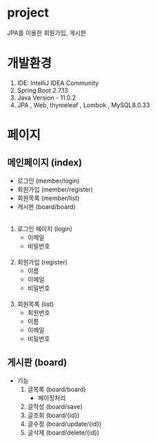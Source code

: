 # project
JPA를 이용한 회원가입, 게시판

# 개발환경

1. IDE: IntelliJ IDEA Community
2. Spring Boot 2.7.13
3. Java Version - 11.0.2
4. JPA , Web, thymeleaf , Lombok , MySQL8.0.33

# 페이지

## 메인페이지 (index)
   - 로그인 (member/login)
   - 회원가입 (member/register)
   - 회원목록 (member/list)
   - 게시판 (board/board)
     <br><br>
   1. 로그인 페이지 (login)
      - 이메일
      - 비밀번호
        <br><br>
   2. 회원가입 (register)
      - 이름
      - 이메일
      - 비밀번호
        <br><br>
   3. 회원목록 (list)
      - 회원번호
      - 이름
      - 이메일
      - 비밀번호

## 게시판 (board)
- 기능
    1. 글목록 (board/board)
        - 페이징처리
    2. 글작성 (board/save)
    3. 글조회 (board/{id})
    4. 글수정 (board/update/{id})
    5. 글삭제 (board/delete/{id})